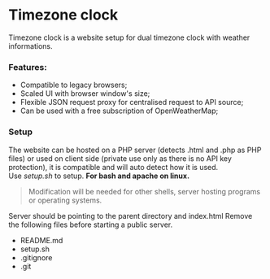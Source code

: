 # Timezone clock
Timezone clock is a website setup for dual timezone clock with weather informations.
### Features:
- Compatible to legacy browsers;
- Scaled UI with browser window's size;
- Flexible JSON request proxy for centralised request to API source;
- Can be used with a free subscription of OpenWeatherMap;

### Setup
The website can be hosted on a PHP server (detects .html and .php as PHP files) or used on client side (private use only as there is no API key protection), it is compatible and will auto detect how it is used.  
Use *setup.sh* to setup. **For bash and apache on linux.**
> Modification will be needed for other shells, server hosting programs or operating systems.

Server should be pointing to the parent directory and index.html
Remove the following files before starting a public server.
- README.md
- setup.sh
- .gitignore
- .git

